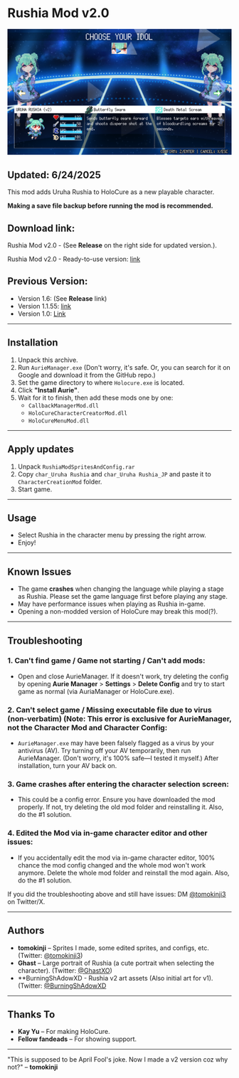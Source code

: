 # Rushia Mod v2.0

![Preview 1](https://github.com/cheers023/RushiaModSpritesAndConfig/blob/main/rushia_v2_pic1.png?raw=true)
## Updated: 6/24/2025
This mod adds Uruha Rushia to HoloCure as a new playable character.

**Making a save file backup before running the mod is recommended.**

## Download link: 
Rushia Mod v2.0 - (See **Release** on the right side for updated version.).

Rushia Mod v2.0 - Ready-to-use version:
[link](https://www.mediafire.com/file/57ybr6iynsbawhs/Rushia%20Mod%20v2.0_06242025.rar)

## Previous Version:
- Version 1.6: (See **Release** link)
- Version 1.1.55:
[link](https://www.mediafire.com/file/kz7c0v33oe8e8yj/RushiaMod_for_HoloCure_v0.7_%252B_v1.1.55_update.rar/file)
- Version 1.0:
[Link](https://www.mediafire.com/file/08nk5dxlsy8d9l2/RushiaMod_v0.7.rar/file)


---

## Installation  
1. Unpack this archive.  
2. Run `AurieManager.exe` (Don't worry, it's safe. Or, you can search for it on Google and download it from the GitHub repo.)  
3. Set the game directory to where `Holocure.exe` is located.  
4. Click **"Install Aurie"**.  
5. Wait for it to finish, then add these mods one by one:  
   - `CallbackManagerMod.dll`  
   - `HoloCureCharacterCreatorMod.dll`  
   - `HoloCureMenuMod.dll`  

---

## Apply updates
1. Unpack `RushiaModSpritesAndConfig.rar`
2. Copy `char_Uruha Rushia` and `char_Uruha Rushia_JP` and paste it to `CharacterCreationMod` folder.
3. Start game.


---

## Usage  
- Select Rushia in the character menu by pressing the right arrow.  
- Enjoy!  

---

## Known Issues  
- The game **crashes** when changing the language while playing a stage as Rushia. Please set the game language first before playing any stage.
- May have performance issues when playing as Rushia in-game.
- Opening a non-modded version of HoloCure may break this mod(?).

---

## Troubleshooting  
### 1. Can't find game / Game not starting / Can't add mods:  
- Open and close AurieManager. If it doesn't work, try deleting the config by opening **Aurie Manager** > **Settings** > **Delete Config** and try to start game as normal (via AuriaManager or HoloCure.exe).  

### 2. Can't select game / Missing executable file due to virus (non-verbatim) (Note: This error is exclusive for AurieManager, not the Character Mod and Character Config:  
- `AurieManager.exe` may have been falsely flagged as a virus by your antivirus (AV). Try turning off your AV temporarily, then run AurieManager. (Don't worry, it's 100% safe—I tested it myself.) After installation, turn your AV back on.  

### 3. Game crashes after entering the character selection screen:  
- This could be a config error. Ensure you have downloaded the mod properly. If not, try deleting the old mod folder and reinstalling it. Also, do the #1 solution.

### 4. Edited the Mod via in-game character editor and other issues:
- If you accidentally edit the mod via in-game character editor, 100% chance the mod config changed and the whole mod won't work anymore. Delete the whole mod folder and reinstall the mod again. Also, do the #1 solution.
  
If you did the troubleshooting above and still have issues: DM [@tomokinji3](https://twitter.com/tomokinji3) on Twitter/X.

---

## Authors  
- **tomokinji** – Sprites I made, some edited sprites, and configs, etc. (Twitter: [@tomokinji3](https://x.com/tomokinji3))  
- **Ghast** – Large portrait of Rushia (a cute portrait when selecting the character). (Twitter: [@GhastXO](https://x.com/GhastXO))
- **BurningShAdowXD - Rushia v2 art assets (Also initial art for v1). (Twitter: [@BurningShAdowXD](https://x.com/BurningShAdowXD)

---

## Thanks To  
- **Kay Yu** – For making HoloCure.  
- **Fellow fandeads** – For showing support.  

---

"This is supposed to be April Fool's joke. Now I made a v2 version coz why not?" – **tomokinji**
